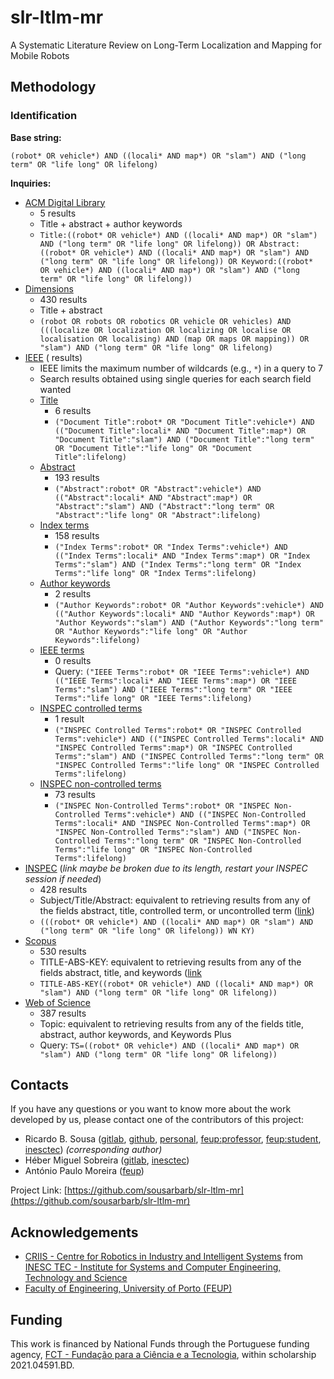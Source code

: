 # slr-ltlm-mr
A Systematic Literature Review on Long-Term Localization and Mapping for Mobile Robots

## Methodology

### Identification

**Base string:**

`(robot* OR vehicle*) AND ((locali* AND map*) OR "slam") AND ("long term" OR "life long" OR lifelong)`

**Inquiries:**

- [ACM Digital Library](https://dl.acm.org/action/doSearch?fillQuickSearch=false&target=advanced&expand=dl&AllField=Title%3A%28%28robot*+OR+vehicle*%29+AND+%28%28locali*+AND+map*%29+OR+%22slam%22%29+AND+%28%22long+term%22+OR+%22life+long%22+OR+lifelong%29%29+OR+Abstract%3A%28%28robot*+OR+vehicle*%29+AND+%28%28locali*+AND+map*%29+OR+%22slam%22%29+AND+%28%22long+term%22+OR+%22life+long%22+OR+lifelong%29%29+OR+Keyword%3A%28%28robot*+OR+vehicle*%29+AND+%28%28locali*+AND+map*%29+OR+%22slam%22%29+AND+%28%22long+term%22+OR+%22life+long%22+OR+lifelong%29%29)
  - 5 results
  - Title + abstract + author keywords
  - `Title:((robot* OR vehicle*) AND ((locali* AND map*) OR "slam") AND ("long term" OR "life long" OR lifelong)) OR Abstract:((robot* OR vehicle*) AND ((locali* AND map*) OR "slam") AND ("long term" OR "life long" OR lifelong)) OR Keyword:((robot* OR vehicle*) AND ((locali* AND map*) OR "slam") AND ("long term" OR "life long" OR lifelong))`
- [Dimensions](https://app.dimensions.ai/discover/publication?search_mode=content&search_text=(robot%20OR%20robots%20OR%20robotics%20OR%20vehicle%20OR%20vehicles)%20AND%20(((localize%20OR%20localization%20OR%20localizing%20OR%20localise%20OR%20localisation%20OR%20localising)%20AND%20(map%20OR%20maps%20OR%20mapping))%20OR%20%22slam%22)%20AND%20(%22long%20term%22%20OR%20%22life%20long%22%20OR%20lifelong)&search_type=kws&search_field=text_search)
  - 430 results
  - Title + abstract
  - `(robot OR robots OR robotics OR vehicle OR vehicles) AND (((localize OR localization OR localizing OR localise OR localisation OR localising) AND (map OR maps OR mapping)) OR "slam") AND ("long term" OR "life long" OR lifelong)`
- [IEEE](https://ieeexplore.ieee.org/search/advanced) ( results)
  - IEEE limits the maximum number of wildcards (e.g., `*`) in a query to 7
  - Search results obtained using single queries for each search field wanted
  - [Title](https://ieeexplore.ieee.org/search/searchresult.jsp?action=search&matchBoolean=true&newsearch=true&queryText=((%22Document%20Title%22:robot*%20OR%20%22Document%20Title%22:vehicle*)%20AND%20((%22Document%20Title%22:locali*%20AND%20%22Document%20Title%22:map*)%20OR%20%22Document%20Title%22:%22slam%22)%20AND%20(%22Document%20Title%22:%22long%20term%22%20OR%20%22Document%20Title%22:%22life%20long%22%20OR%20%22Document%20Title%22:lifelong)))
    - 6 results
    - `("Document Title":robot* OR "Document Title":vehicle*) AND (("Document Title":locali* AND "Document Title":map*) OR "Document Title":"slam") AND ("Document Title":"long term" OR "Document Title":"life long" OR "Document Title":lifelong)`
  - [Abstract](https://ieeexplore.ieee.org/search/searchresult.jsp?action=search&matchBoolean=true&newsearch=true&queryText=((%22Abstract%22:robot*%20OR%20%22Abstract%22:vehicle*)%20AND%20((%22Abstract%22:locali*%20AND%20%22Abstract%22:map*)%20OR%20%22Abstract%22:%22slam%22)%20AND%20(%22Abstract%22:%22long%20term%22%20OR%20%22Abstract%22:%22life%20long%22%20OR%20%22Abstract%22:lifelong))&highlight=true&returnFacets=ALL&returnType=SEARCH&matchPubs=true&rowsPerPage=100&pageNumber=1)
    - 193 results
    - `("Abstract":robot* OR "Abstract":vehicle*) AND (("Abstract":locali* AND "Abstract":map*) OR "Abstract":"slam") AND ("Abstract":"long term" OR "Abstract":"life long" OR "Abstract":lifelong)`
  - [Index terms](https://ieeexplore.ieee.org/search/searchresult.jsp?action=search&matchBoolean=true&newsearch=true&queryText=((%22Index%20Terms%22:robot*%20OR%20%22Index%20Terms%22:vehicle*)%20AND%20((%22Index%20Terms%22:locali*%20AND%20%22Index%20Terms%22:map*)%20OR%20%22Index%20Terms%22:%22slam%22)%20AND%20(%22Index%20Terms%22:%22long%20term%22%20OR%20%22Index%20Terms%22:%22life%20long%22%20OR%20%22Index%20Terms%22:lifelong))&highlight=true&returnFacets=ALL&returnType=SEARCH&matchPubs=true&rowsPerPage=100&pageNumber=1)
    - 158 results
    - `("Index Terms":robot* OR "Index Terms":vehicle*) AND (("Index Terms":locali* AND "Index Terms":map*) OR "Index Terms":"slam") AND ("Index Terms":"long term" OR "Index Terms":"life long" OR "Index Terms":lifelong)`
  - [Author keywords](https://ieeexplore.ieee.org/search/searchresult.jsp?action=search&matchBoolean=true&newsearch=true&queryText=((%22Author%20Keywords%22:robot*%20OR%20%22Author%20Keywords%22:vehicle*)%20AND%20((%22Author%20Keywords%22:locali*%20AND%20%22Author%20Keywords%22:map*)%20OR%20%22Author%20Keywords%22:%22slam%22)%20AND%20(%22Author%20Keywords%22:%22long%20term%22%20OR%20%22Author%20Keywords%22:%22life%20long%22%20OR%20%22Author%20Keywords%22:lifelong)))
    - 2 results
    - `("Author Keywords":robot* OR "Author Keywords":vehicle*) AND (("Author Keywords":locali* AND "Author Keywords":map*) OR "Author Keywords":"slam") AND ("Author Keywords":"long term" OR "Author Keywords":"life long" OR "Author Keywords":lifelong)`
  - [IEEE terms](https://ieeexplore.ieee.org/search/searchresult.jsp?action=search&matchBoolean=true&newsearch=true&queryText=((%22IEEE%20Terms%22:robot*%20OR%20%22IEEE%20Terms%22:vehicle*)%20AND%20((%22IEEE%20Terms%22:locali*%20AND%20%22IEEE%20Terms%22:map*)%20OR%20%22IEEE%20Terms%22:%22slam%22)%20AND%20(%22IEEE%20Terms%22:%22long%20term%22%20OR%20%22IEEE%20Terms%22:%22life%20long%22%20OR%20%22IEEE%20Terms%22:lifelong)))
    - 0 results
    - Query: `("IEEE Terms":robot* OR "IEEE Terms":vehicle*) AND (("IEEE Terms":locali* AND "IEEE Terms":map*) OR "IEEE Terms":"slam") AND ("IEEE Terms":"long term" OR "IEEE Terms":"life long" OR "IEEE Terms":lifelong)`
  - [INSPEC controlled terms](https://ieeexplore.ieee.org/search/searchresult.jsp?action=search&matchBoolean=true&newsearch=true&queryText=((%22INSPEC%20Controlled%20Terms%22:robot*%20OR%20%22INSPEC%20Controlled%20Terms%22:vehicle*)%20AND%20((%22INSPEC%20Controlled%20Terms%22:locali*%20AND%20%22INSPEC%20Controlled%20Terms%22:map*)%20OR%20%22INSPEC%20Controlled%20Terms%22:%22slam%22)%20AND%20(%22INSPEC%20Controlled%20Terms%22:%22long%20term%22%20OR%20%22INSPEC%20Controlled%20Terms%22:%22life%20long%22%20OR%20%22INSPEC%20Controlled%20Terms%22:lifelong)))
    - 1 result
    - `("INSPEC Controlled Terms":robot* OR "INSPEC Controlled Terms":vehicle*) AND (("INSPEC Controlled Terms":locali* AND "INSPEC Controlled Terms":map*) OR "INSPEC Controlled Terms":"slam") AND ("INSPEC Controlled Terms":"long term" OR "INSPEC Controlled Terms":"life long" OR "INSPEC Controlled Terms":lifelong)`
  - [INSPEC non-controlled terms](https://ieeexplore.ieee.org/search/searchresult.jsp?action=search&matchBoolean=true&newsearch=true&queryText=((%22INSPEC%20Non-Controlled%20Terms%22:robot*%20OR%20%22INSPEC%20Non-Controlled%20Terms%22:vehicle*)%20AND%20((%22INSPEC%20Non-Controlled%20Terms%22:locali*%20AND%20%22INSPEC%20Non-Controlled%20Terms%22:map*)%20OR%20%22INSPEC%20Non-Controlled%20Terms%22:%22slam%22)%20AND%20(%22INSPEC%20Non-Controlled%20Terms%22:%22long%20term%22%20OR%20%22INSPEC%20Non-Controlled%20Terms%22:%22life%20long%22%20OR%20%22INSPEC%20Non-Controlled%20Terms%22:lifelong))&highlight=true&returnFacets=ALL&returnType=SEARCH&matchPubs=true&rowsPerPage=75&pageNumber=1)
    - 73 results
    - `("INSPEC Non-Controlled Terms":robot* OR "INSPEC Non-Controlled Terms":vehicle*) AND (("INSPEC Non-Controlled Terms":locali* AND "INSPEC Non-Controlled Terms":map*) OR "INSPEC Non-Controlled Terms":"slam") AND ("INSPEC Non-Controlled Terms":"long term" OR "INSPEC Non-Controlled Terms":"life long" OR "INSPEC Non-Controlled Terms":lifelong)`
- [INSPEC](https://www.engineeringvillage.com/search/submitlink.url?sd=H4sIAAAAAAAAAKVVzW8bRRQf56Ox8%2BGmLULigGTllEbCS1yJFiEOIQlgZbFJUoqSnMazY3va2Z3tzKw%2FKELw%2F8CBO1f%2BAMqBG1eEEBJHjrw3u7OxnR4qMVI%2Bfr%2F33sz73u%2F%2FJqtGkw%2BZips8GYiEcy2SwUhISQe8CXSskqbhVLNh83nG9bR57gA3x4kVdvoRp8mLRrTym%2Fj13yVCJv%2FrLmr4T3%2F9%2BM8v1d%2B%2FXiKdNrnV7fcNt5fkzVzxU2Gs0tMzzpSO4OpLUu9zy4YdOhIDCqJLcm8oBkMJPxbkxwntSR5dkjsiYTKLeDezaWZP%2BNRckk1hDiTXtjtOuG6TzYSOjqilhypLbJtUU%2FD5XHzFQVHzPgSTuwCKBsKispPFPbTbzgCjYQ%2B8j6l5FpJ1yhg3JqKWW7IdPqUjGmRWyADU%2BAchqVF89%2BCL9pEld3OxpMkgOLeYL1DYcgpHwjj3n5NvyHJINhwZwhXGFtQqlTLqFaBKM6uM5bHHPaUkVGd%2FAbccviqxseTe1au82PAKwBR3vNHLpOSQ2kPNqRUqwYhQthSSbS8LFXOywuYWY6EoXb7D1IjrzyG5C2rrkC76sdIxtd7BqMgq4pWQ3PYYEpNKOi0MN6OZ5PvERDzK0gLUHTjUwmLhzHxJ0DWIdc3plLmsR8IwkUoou52mvHypeBh7t%2BQUy2Ke2CeCjxe5Gdt6pMaJVDSaCRFyA49Cg%2FsUQAhCujJ7q2tmzLmPbo0n0QV0o0%2BpSCCymEcCizHjWxXrmUGqC7yVDqdGMCpPZ5RuO4sz1%2BLOZ9IOYVSDmxMc5BMc5BMcaOjDgEkBNkGsIi6D9un8VdhD%2BewYS5n3HsbJZNIahoO2wIGe9d7WdF9PmJLS%2BKIaOiqnoerAdfdVc6%2FaXr6e4w6N%2FX0bOfMlrI79m1TrJvWg6MMZyhStuJVT6VBD35n5J2eKDk4xbPH9BdxawA%2Bub3DYD9xVqeEfrsFzBnAZ54pRZbes4%2F%2FdFPUtefh6VXTVD85LQ5wFvCYSvr1qUBRtZ%2FqtZrKeK54PfMviNsCKP76OvQbjhLuqo0oCFuUx9rNvfiSED2RtJIyAdeeFk9kmrU3heQ3d7MXrSBguITuOmaQETqVCXnHg%2B1bHgW%2FiwDdxYw2fflc5ubBvLcMHKx1XwfDbl7s%2FdycpHEuWVJL6k2m%2FHJs4TM1iOf7w8skff7794hP84uHLFUsqrdT9whuqne47Yfuz9uMbYBm%2BaPBnpfVuqzUvw4Oh3HVZrc15ZUm0q1VP2b1G96wx4kPBJN%2B73zjoHDV2dyUsUin2HIppCjwo7RhJ451CZUeqZNDAJbHjZFL0eQM5BxEhuJ%2BHv3qaCfYM0nBykeZMTUOiRzRhHLMTjcH%2F%2FUfvv7fgP4i6mLj%2FAHhEW31TCAAA)
  (_link maybe be broken due to its length, restart your INSPEC
  session if needed_)
  - 428 results
  - Subject/Title/Abstract: equivalent to retrieving results from any of the
    fields abstract, title, controlled term, or uncontrolled term
    ([link](https://service.elsevier.com/app/answers/detail/a_id/25647/supporthub/engineering-village/#panel10))
  - `(((robot* OR vehicle*) AND ((locali* AND map*) OR "slam") AND ("long term" OR "life long" OR lifelong)) WN KY)`
- [Scopus](https://www.scopus.com/results/results.uri?sort=plf-f&src=s&st1=%28robot*+OR+vehicle*%29+AND+%28%28locali*+AND+map*%29+OR+%22slam%22%29+AND+%28%22long+term%22+OR+%22life+long%22+OR+lifelong%29&sid=ab05b8cb41e4e85b9b1f90ec80501dac&sot=b&sdt=b&sl=115&s=TITLE-ABS-KEY%28%28robot*+OR+vehicle*%29+AND+%28%28locali*+AND+map*%29+OR+%22slam%22%29+AND+%28%22long+term%22+OR+%22life+long%22+OR+lifelong%29%29&origin=searchbasic&editSaveSearch=&yearFrom=Before+1960&yearTo=Present)
  - 530 results
  - TITLE-ABS-KEY: equivalent to retrieving results from any of the fields
    abstract, title, and keywords
    ([link](https://service.elsevier.com/app/answers/detail/a_id/11236/supporthub/scopus/kw/TITLE-ABS-KEY/)
  - `TITLE-ABS-KEY((robot* OR vehicle*) AND ((locali* AND map*) OR "slam") AND ("long term" OR "life long" OR lifelong))`
- [Web of Science](https://www.webofscience.com/wos/woscc/summary/08d9d511-f688-4cb4-bee0-195db4f123b4-388d46fe/relevance/1)
  - 387 results
  - Topic: equivalent to retrieving results from any of the fields title,
    abstract, author keywords, and Keywords Plus
  - Query: `TS=((robot* OR vehicle*) AND ((locali* AND map*) OR "slam") AND ("long term" OR "life long" OR lifelong))`

## Contacts

If you have any questions or you want to know more about the work developed by
us, please contact one of the contributors of this project:

- Ricardo B. Sousa ([gitlab](https://gitlab.com/sousarbarb/),
  [github](https://github.com/sousarbarb/),
  [personal](mailto:sousa.ricardob@outlook.com),
  [feup:professor](mailto:rbs@fe.up.pt),
  [feup:student](mailto:up201503004@edu.fe.up.pt),
  [inesctec](mailto:ricardo.b.sousa@inesctec.pt))
  _(corresponding author)_
- Héber Miguel Sobreira ([gitlab](https://gitlab.inesctec.pt/heber.m.sobreira),
  [inesctec](mailto:heber.m.sobreira@inesctec.pt))
- António Paulo Moreira ([feup](mailto:amoreira@fe.up.pt))

Project Link:
[https://github.com/sousarbarb/slr-ltlm-mr](https://github.com/sousarbarb/slr-ltlm-mr)

## Acknowledgements

- [CRIIS - Centre for Robotics in Industry and Intelligent Systems](https://www.inesctec.pt/en/centres/criis)
  from
  [INESC TEC - Institute for Systems and Computer Engineering, Technology and Science](https://www.inesctec.pt/en)
- [Faculty of Engineering, University of Porto (FEUP)](https://sigarra.up.pt/feup/en/WEB_PAGE.INICIAL)

## Funding

This work is financed by National Funds through the Portuguese funding agency,
[FCT - Fundação para a Ciência e a Tecnologia](https://www.fct.pt/index.phtml.en),
within scholarship 2021.04591.BD.
